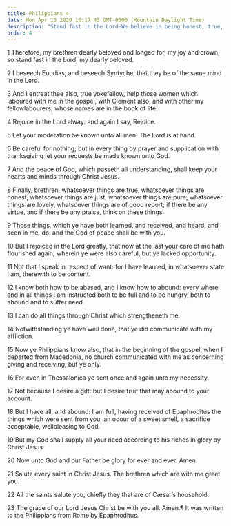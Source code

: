 ```yaml
---
title: Philippians 4
date: Mon Apr 13 2020 16:17:43 GMT-0600 (Mountain Daylight Time)
description: "Stand fast in the Lord—We believe in being honest, true, and chaste."
order: 4
---
```


1 Therefore, my brethren dearly beloved and longed for, my joy and crown, so stand fast in the Lord, my dearly beloved.

2 I beseech Euodias, and beseech Syntyche, that they be of the same mind in the Lord.

3 And I entreat thee also, true yokefellow, help those women which laboured with me in the gospel, with Clement also, and with other my fellowlabourers, whose names are in the book of life.

4 Rejoice in the Lord alway: and again I say, Rejoice.

5 Let your moderation be known unto all men. The Lord is at hand.

6 Be careful for nothing; but in every thing by prayer and supplication with thanksgiving let your requests be made known unto God.

7 And the peace of God, which passeth all understanding, shall keep your hearts and minds through Christ Jesus.

8 Finally, brethren, whatsoever things are true, whatsoever things are honest, whatsoever things are just, whatsoever things are pure, whatsoever things are lovely, whatsoever things are of good report; if there be any virtue, and if there be any praise, think on these things.

9 Those things, which ye have both learned, and received, and heard, and seen in me, do: and the God of peace shall be with you.

10 But I rejoiced in the Lord greatly, that now at the last your care of me hath flourished again; wherein ye were also careful, but ye lacked opportunity.

11 Not that I speak in respect of want: for I have learned, in whatsoever state I am, therewith to be content.

12 I know both how to be abased, and I know how to abound: every where and in all things I am instructed both to be full and to be hungry, both to abound and to suffer need.

13 I can do all things through Christ which strengtheneth me.

14 Notwithstanding ye have well done, that ye did communicate with my affliction.

15 Now ye Philippians know also, that in the beginning of the gospel, when I departed from Macedonia, no church communicated with me as concerning giving and receiving, but ye only.

16 For even in Thessalonica ye sent once and again unto my necessity.

17 Not because I desire a gift: but I desire fruit that may abound to your account.

18 But I have all, and abound: I am full, having received of Epaphroditus the things which were sent from you, an odour of a sweet smell, a sacrifice acceptable, wellpleasing to God.

19 But my God shall supply all your need according to his riches in glory by Christ Jesus.

20 Now unto God and our Father be glory for ever and ever. Amen.

21 Salute every saint in Christ Jesus. The brethren which are with me greet you.

22 All the saints salute you, chiefly they that are of Cæsar’s household.

23 The grace of our Lord Jesus Christ be with you all. Amen.¶ It was written to the Philippians from Rome by Epaphroditus.
